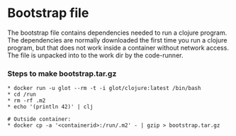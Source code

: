 # Bootstrap file
The bootstrap file contains dependencies needed to run a clojure program.
The dependencies are normally downloaded the first time you run a clojure program,
but that does not work inside a container without network access.
The file is unpacked into to the work dir by the code-runner.

###  Steps to make bootstrap.tar.gz
```
* docker run -u glot --rm -t -i glot/clojure:latest /bin/bash
* cd /run
* rm -rf .m2
* echo '(println 42)' | clj

# Outside container: 
* docker cp -a '<containerid>:/run/.m2' - | gzip > bootstrap.tar.gz
```
